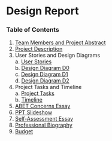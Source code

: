 # Design Report

### Table of Contents
1. [Team Members and Project Abstract](ProjectAbstract.md)
2. [Project Description](ProjectDescription.md)
3. User Stories and Design Diagrams  
   a. [User Stories](UserStories.md)  
   b. [Design Diagram D0](../Design_Diagrams/DesignD0.pdf)  
   c. [Design Diagram D1](../Design_Diagrams/DesignD1.pdf)  
   d. [Design Diagram D2](../Design_Diagrams/DesignD2.pdf)  
5. Project Tasks and Timeline  
   a. [Project Tasks](../Project_Plan/TaskList.md)  
   b. [Timeline](../Project_Plan/Timeline.md)
6. [ABET Concerns Essay](ProjectConstraints.md)
7. [PPT Slideshow](../Homework/MLB%20Stadium%20Trip%20Planner%20Fall%20Presentation.pdf)
8. [Self-Assessment Essay](../Homework/Capstone%20Assessment.pdf)
9. [Professional Biography](Biography.md)
10. [Budget](Budget.md)

